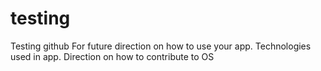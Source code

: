 # testing
Testing github
For future direction on how to use your app.
Technologies used in app.
Direction on how to contribute to OS
